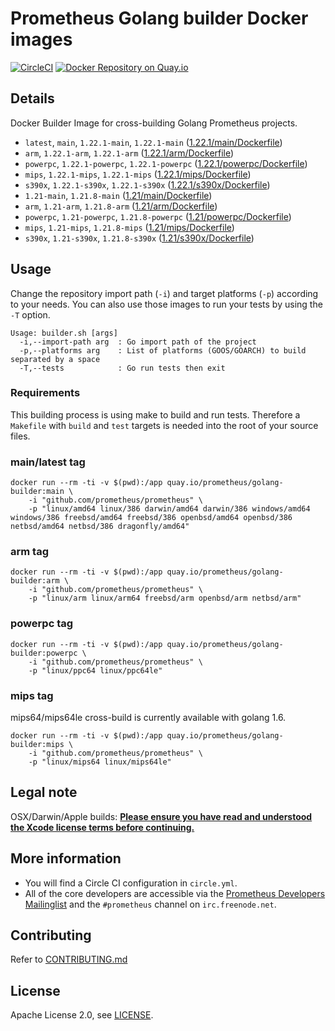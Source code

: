 # Prometheus Golang builder Docker images

[![CircleCI](https://circleci.com/gh/prometheus/golang-builder/tree/master.svg?style=shield)][circleci]
[![Docker Repository on Quay.io](https://quay.io/repository/prometheus/golang-builder/status)][quayio]

## Details

Docker Builder Image for cross-building Golang Prometheus projects.

- `latest`, `main`, `1.22.1-main`, `1.22.1-main` ([1.22.1/main/Dockerfile](1.22.1/main/Dockerfile))
- `arm`, `1.22.1-arm`, `1.22.1-arm` ([1.22.1/arm/Dockerfile](1.22.1/arm/Dockerfile))
- `powerpc`, `1.22.1-powerpc`, `1.22.1-powerpc` ([1.22.1/powerpc/Dockerfile](1.22.1/powerpc/Dockerfile))
- `mips`, `1.22.1-mips`, `1.22.1-mips` ([1.22.1/mips/Dockerfile](1.22.1/mips/Dockerfile))
- `s390x`, `1.22.1-s390x`, `1.22.1-s390x` ([1.22.1/s390x/Dockerfile](1.22.1/s390x/Dockerfile))
- `1.21-main`, `1.21.8-main` ([1.21/main/Dockerfile](1.21/main/Dockerfile))
- `arm`, `1.21-arm`, `1.21.8-arm` ([1.21/arm/Dockerfile](1.21/arm/Dockerfile))
- `powerpc`, `1.21-powerpc`, `1.21.8-powerpc` ([1.21/powerpc/Dockerfile](1.21/powerpc/Dockerfile))
- `mips`, `1.21-mips`, `1.21.8-mips` ([1.21/mips/Dockerfile](1.21/mips/Dockerfile))
- `s390x`, `1.21-s390x`, `1.21.8-s390x` ([1.21/s390x/Dockerfile](1.21/s390x/Dockerfile))

## Usage

Change the repository import path (`-i`) and target platforms (`-p`) according to your needs.
You can also use those images to run your tests by using the `-T` option.

```
Usage: builder.sh [args]
  -i,--import-path arg  : Go import path of the project
  -p,--platforms arg    : List of platforms (GOOS/GOARCH) to build separated by a space
  -T,--tests            : Go run tests then exit
```

### Requirements

This building process is using make to build and run tests.
Therefore a `Makefile` with `build` and `test` targets is needed into the root of your source files.

### main/latest tag

```
docker run --rm -ti -v $(pwd):/app quay.io/prometheus/golang-builder:main \
    -i "github.com/prometheus/prometheus" \
    -p "linux/amd64 linux/386 darwin/amd64 darwin/386 windows/amd64 windows/386 freebsd/amd64 freebsd/386 openbsd/amd64 openbsd/386 netbsd/amd64 netbsd/386 dragonfly/amd64"
```

### arm tag

```
docker run --rm -ti -v $(pwd):/app quay.io/prometheus/golang-builder:arm \
    -i "github.com/prometheus/prometheus" \
    -p "linux/arm linux/arm64 freebsd/arm openbsd/arm netbsd/arm"
```

### powerpc tag

```
docker run --rm -ti -v $(pwd):/app quay.io/prometheus/golang-builder:powerpc \
    -i "github.com/prometheus/prometheus" \
    -p "linux/ppc64 linux/ppc64le"
```

### mips tag

mips64/mips64le cross-build is currently available with golang 1.6.

```
docker run --rm -ti -v $(pwd):/app quay.io/prometheus/golang-builder:mips \
    -i "github.com/prometheus/prometheus" \
    -p "linux/mips64 linux/mips64le"
```

## Legal note

OSX/Darwin/Apple builds:
**[Please ensure you have read and understood the Xcode license
   terms before continuing.](https://www.apple.com/legal/sla/docs/xcode.pdf)**

## More information

  * You will find a Circle CI configuration in `circle.yml`.
  * All of the core developers are accessible via the [Prometheus Developers Mailinglist](https://groups.google.com/forum/?fromgroups#!forum/prometheus-developers) and the `#prometheus` channel on `irc.freenode.net`.

## Contributing

Refer to [CONTRIBUTING.md](CONTRIBUTING.md)

## License

Apache License 2.0, see [LICENSE](LICENSE).

[quayio]: https://quay.io/repository/prometheus/golang-builder
[circleci]: https://circleci.com/gh/prometheus/golang-builder

